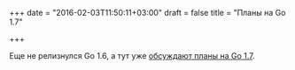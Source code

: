+++
date = "2016-02-03T11:50:11+03:00"
draft = false
title = "Планы на Go 1.7"

+++

<p>Еще не релизнулся Go 1.6, а тут уже <a href="https://groups.google.com/forum/#!topic/golang-dev/TerfinvPffw">обсуждают планы на Go 1.7</a>.</p>

